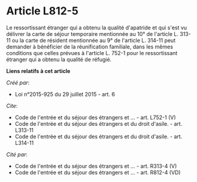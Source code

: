# Article L812-5

Le ressortissant étranger qui a obtenu la qualité d'apatride et qui s'est vu délivrer la carte de séjour temporaire
mentionnée au 10° de l'article L. 313-11 ou la carte de résident mentionnée au 9° de l'article L. 314-11 peut demander à
bénéficier de la réunification familiale, dans les mêmes conditions que celles prévues à l'article L. 752-1 pour le
ressortissant étranger qui a obtenu la qualité de réfugié.

**Liens relatifs à cet article**

_Créé par_:

  - Loi n°2015-925 du 29 juillet 2015 - art. 6

_Cite_:

  - Code de l'entrée et du séjour des étrangers et ... - art. L752-1 (V)
  - Code de l'entrée et du séjour des étrangers et du droit d'asile. - art. L313-11
  - Code de l'entrée et du séjour des étrangers et du droit d'asile. - art. L314-11

_Cité par_:

  - Code de l'entrée et du séjour des étrangers et ... - art. R313-4 (V)
  - Code de l'entrée et du séjour des étrangers et ... - art. R812-4 (VD)
